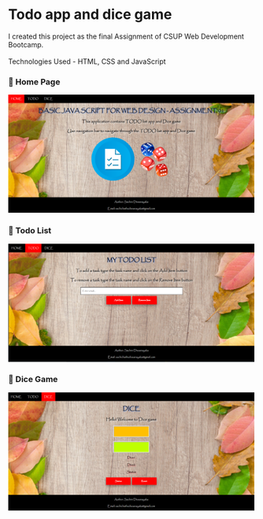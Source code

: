 # Todo app and dice game 

I created this project as the final Assignment of CSUP Web Development Bootcamp.<br><br>
Technologies Used - HTML, CSS and JavaScript

### 🔷 Home Page
<img src="/ScreenShots/Screenshot 1.png" width=500px height=240px>

### 🔷 Todo List
<img src="/ScreenShots/Screenshot 2.png" width=500px height=240px>

### 🔷 Dice Game
<img src="/ScreenShots/Screenshot 3.png" width=500px height=240px>
